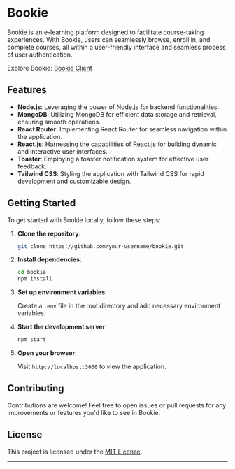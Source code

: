<h1>Bookie</h1>
Bookie is an e-learning platform designed to facilitate course-taking experiences. With Bookie, users can seamlessly browse, enroll in, and complete courses, all within a user-friendly interface and seamless process of user authentication.

Explore Bookie: [Bookie Client](https://bookie-client.vercel.app/)

## Features

- **Node.js**: Leveraging the power of Node.js for backend functionalities.
- **MongoDB**: Utilizing MongoDB for efficient data storage and retrieval, ensuring smooth operations.
- **React Router**: Implementing React Router for seamless navigation within the application.
- **React.js**: Harnessing the capabilities of React.js for building dynamic and interactive user interfaces.
- **Toaster**: Employing a toaster notification system for effective user feedback.
- **Tailwind CSS**: Styling the application with Tailwind CSS for rapid development and customizable design.

## Getting Started

To get started with Bookie locally, follow these steps:

1. **Clone the repository**:

   ```bash
   git clone https://github.com/your-username/bookie.git
   ```

2. **Install dependencies**:

   ```bash
   cd bookie
   npm install
   ```

3. **Set up environment variables**:

   Create a `.env` file in the root directory and add necessary environment variables.

4. **Start the development server**:

   ```bash
   npm start
   ```

5. **Open your browser**:

   Visit `http://localhost:3000` to view the application.

## Contributing

Contributions are welcome! Feel free to open issues or pull requests for any improvements or features you'd like to see in Bookie.

## License

This project is licensed under the [MIT License](LICENSE).

---
